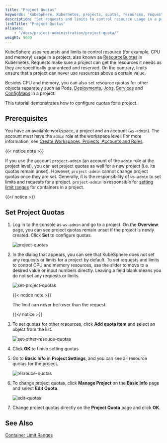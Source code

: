 ```yaml
---
title: "Project Quotas"
keywords: 'KubeSphere, Kubernetes, projects, quotas, resources, requests, limits'
description: 'Set requests and limits to control resource usage in a project.'
linkTitle: "Project Quotas"
aliases: 
    - "/docs/project-administration/project-quota/"
weight: 9600
---
```


KubeSphere uses requests and limits to control resource (for example, CPU and memory) usage in a project, also known as [ResourceQuotas](https://kubernetes.io/docs/concepts/policy/resource-quotas/) in Kubernetes. Requests make sure a project can get the resources it needs as they are specifically guaranteed and reserved. On the contrary, limits ensure that a project can never use resources above a certain value.

Besides CPU and memory, you can also set resource quotas for other objects separately such as Pods, [Deployments](../../project-user-guide/application-workloads/deployments/), [Jobs](../../project-user-guide/application-workloads/jobs/), [Services](../../project-user-guide/application-workloads/services/) and [ConfigMaps](../../project-user-guide/configuration/configmaps/) in a project.

This tutorial demonstrates how to configure quotas for a project.

## Prerequisites

You have an available workspace, a project and an account (`ws-admin`). The account must have the `admin` role at the workspace level. For more information, see [Create Workspaces, Projects, Accounts and Roles](../../quick-start/create-workspace-and-project/).

{{< notice note >}}

If you use the account `project-admin` (an account of the `admin` role at the project level), you can set project quotas as well for a new project (i.e. its quotas remain unset). However, `project-admin` cannot change project quotas once they are set. Generally, it is the responsibility of `ws-admin` to set limits and requests for a project. `project-admin` is responsible for [setting limit ranges](../../project-administration/container-limit-ranges/) for containers in a project.

{{</ notice >}} 

## Set Project Quotas

1. Log in to the console as `ws-admin` and go to a project. On the **Overview** page, you can see project quotas remain unset if the project is newly created. Click **Set** to configure quotas.

   ![project-quotas](/images/docs/workspace-administration/project-quotas/project-quotas.jpg)

2. In the dialog that appears, you can see that KubeSphere does not set any requests or limits for a project by default. To set requests and limits to control CPU and memory resources, use the slider to move to a desired value or input numbers directly. Leaving a field blank means you do not set any requests or limits. 

   ![set-project-quotas](/images/docs/workspace-administration/project-quotas/set-project-quotas.jpg)

   {{< notice note >}}

   The limit can never be lower than the request.

   {{</ notice >}} 

3. To set quotas for other resources, click **Add quota item** and select an object from the list.

   ![set-other-resouce-quotas](/images/docs/workspace-administration/project-quotas/set-other-resouce-quotas.jpg)

4. Click **OK** to finish setting quotas.

5. Go to **Basic Info** in **Project Settings**, and you can see all resource quotas for the project.

   ![resrouce-quotas](/images/docs/workspace-administration/project-quotas/resrouce-quotas.jpg)

6. To change project quotas, click **Manage Project** on the **Basic Info** page and select **Edit Quota**.

   ![edit-quotas](/images/docs/workspace-administration/project-quotas/edit-quotas.jpg)

7. Change project quotas directly on the **Project Quota** page and click **OK**.

## See Also

[Container Limit Ranges](../../project-administration/container-limit-ranges/)